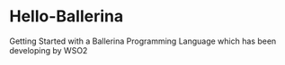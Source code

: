 # Hello-Ballerina
Getting Started with a Ballerina Programming Language which has been developing by WSO2

